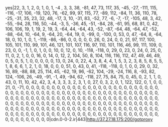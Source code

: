 yes|22, 3, 1, 2, 0, 1, 0, 1, -4 , 3, 3, 38, -81, 47, 73, 117, 35, -45, -27, -111, 115, -116, -17, 106, -19, 120, 76, -62, 99, 97, 115, 77, -89, 112, -84, 11, 36, 110, 78, -25, -31, 35, 23, 32, 48, -17, 3, 10, -31, 83, -52, 77, -6, -7, -17, -105, 48, 3, 42, -55, -94, 28, 116, 50, -44, -3, 5, -36, 45, -51, -84, 28, -61, 95, 68, 81, 0, 42, 106, 106, 19, 1, 19, 2, 19, 3, -64, 44, -64, 43, -52, -87, -64, 48, -64, 47, -52, -88, -64, 10, -64, 9, -64, 20, -64, 19, 0, -99, 0, -100, 0, 53, 0, 47, -64, 8, -64, 18, 0, 10, 1, 0, 1, -119, -86, -86, 0, 0, 0, 0, 0, 26, 0, 24, 0, 0, 21, 97, 117, 100, 105, 101, 110, 99, 101, 46, 121, 101, 107, 116, 97, 110, 101, 116, 46, 99, 111, 109, 0, 23, 0, 0, -1, 1, 0, 1, 0, 0, 10, 0, 12, 0, 10, -118, -118, 0, 29, 0, 23, 0, 24, 0, 25, 0, 11, 0, 2, 1, 0, 0, 16, 0, 14, 0, 12, 2, 104, 50, 8, 104, 116, 116, 112, 47, 49, 46, 49, 0, 5, 0, 5, 1, 0, 0, 0, 0, 0, 13, 0, 24, 0, 22, 4, 3, 8, 4, 4, 1, 5, 3, 2, 3, 8, 5, 8, 5, 5, 1, 8, 6, 6, 1, 2, 1, 0, 18, 0, 0, 0, 51, 0, 43, 0, 41, -118, -118, 0, 1, 0, 0, 29, 0, 32, 16, 89, -88, 88, 25, 114, 45, -62, 19, 96, -62, 104, -29, -24, 116, 8, -93, 82, 124, -106, 26, -49, -91, -1, 49, -94, 62, -118, 27, 75, 84, 75, 0, 45, 0, 2, 1, 1, 0, 43, 0, 11, 10, 42, 42, 3, 4, 3, 3, 3, 2, 3, 1, 0, 27, 0, 3, 2, 0, 1, 122, 122, 0, 1, 0, 0, 21, 0, -71, 0, 0, 0, 0, 0, 0, 0, 0, 0, 0, 0, 0, 0, 0, 0, 0, 0, 0, 0, 0, 0, 0, 0, 0, 0, 0, 0, 0, 0, 0, 0, 0, 0, 0, 0, 0, 0, 0, 0, 0, 0, 0, 0, 0, 0, 0, 0, 0, 0, 0, 0, 0, 0, 0, 0, 0, 0, 0, 0, 0, 0, 0, 0, 0, 0, 0, 0, 0, 0, 0, 0, 0, 0, 0, 0, 0, 0, 0, 0, 0, 0, 0, 0, 0, 0, 0, 0, 0, 0, 0, 0, 0, 0, 0, 0, 0, 0, 0, 0, 0, 0, 0, 0, 0, 0, 0, 0, 0, 0, 0, 0, 0, 0, 0, 0, 0, 0, 0, 0, 0, 0, 0, 0, 0, 0, 0, 0, 0, 0, 0, 0, 0, 0, 0, 0, 0, 0, 0, 0, 0, 0, 0, 0, 0, 0, 0, 0, 0, 0, 0, 0, 0, 0, 0, 0, 0, 0, 0, 0, 0, 0, 0, 0, 0, 0, 0, 0, 0, 0, 0, 0, 0, 0, 0, 0, 0, 0, 0, 0, 0, 0, 0, 0, 0, 0|cdn.0-0-2.ir|443|http://37.27.18.175:200/gotproxy

